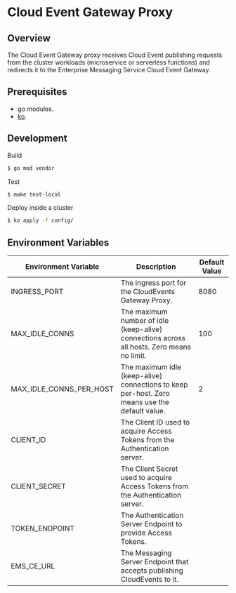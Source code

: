 # Cloud Event Gateway Proxy

## Overview

The Cloud Event Gateway proxy receives Cloud Event publishing requests from the cluster workloads (microservice or serverless functions) and redirects it to the Enterprise Messaging Service Cloud Event Gateway.

## Prerequisites

- go modules.
- [ko](https://github.com/google/ko).

## Development

Build

```bash
$ go mod vendor
```

Test

```bash
$ make test-local
```

Deploy inside a cluster

```bash
$ ko apply -f config/
```

## Environment Variables

| Environment Variable    | Description                                                                                   | Default Value |
| ----------------------- | --------------------------------------------------------------------------------------------- | ------------- |
| INGRESS_PORT            | The ingress port for the CloudEvents Gateway Proxy.                                           | 8080          |
| MAX_IDLE_CONNS          | The maximum number of idle (keep-alive) connections across all hosts. Zero means no limit.    | 100           |
| MAX_IDLE_CONNS_PER_HOST | The maximum idle (keep-alive) connections to keep per-host. Zero means use the default value. | 2             |
| CLIENT_ID               | The Client ID used to acquire Access Tokens from the Authentication server.                   |               |
| CLIENT_SECRET           | The Client Secret used to acquire Access Tokens from the Authentication server.               |               |
| TOKEN_ENDPOINT          | The Authentication Server Endpoint to provide Access Tokens.                                  |               |
| EMS_CE_URL              | The Messaging Server Endpoint that accepts publishing CloudEvents to it.                      |               |

